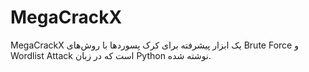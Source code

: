 # MegaCrackX
MegaCrackX یک ابزار پیشرفته برای کرک پسوردها با روش‌های Brute Force و Wordlist Attack است که در زبان Python نوشته شده.
